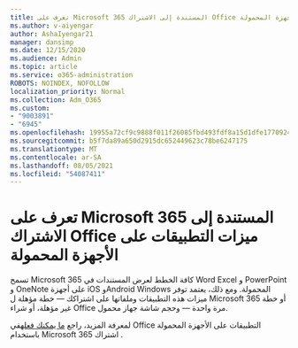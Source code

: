 ```yaml
---
title: تعرف على Microsoft 365 المستندة إلى الاشتراك Office ميزات التطبيقات على الأجهزة المحمولة
ms.author: v-aiyengar
author: AshaIyengar21
manager: dansimp
ms.date: 12/15/2020
ms.audience: Admin
ms.topic: article
ms.service: o365-administration
ROBOTS: NOINDEX, NOFOLLOW
localization_priority: Normal
ms.collection: Adm_O365
ms.custom:
- "9003891"
- "6945"
ms.openlocfilehash: 19955a72cf9c9888f011f26085fbd493fdf8a15d1dfe17709244497f52be02d7
ms.sourcegitcommit: b5f7da89a650d2915dc652449623c78be6247175
ms.translationtype: MT
ms.contentlocale: ar-SA
ms.lasthandoff: 08/05/2021
ms.locfileid: "54087411"
---
```

# <a name="learn-about-microsoft-365-subscriptionbased-availability-of-office-apps-features-on-mobile-devices"></a>تعرف على Microsoft 365 المستندة إلى الاشتراك Office ميزات التطبيقات على الأجهزة المحمولة

تسمح Microsoft 365 كافة الخطط لعرض المستندات في Word Excel و PowerPoint و OneNote على أجهزة iOS وAndroid Windows المحمولة. ومع ذلك، يعتمد توفر ميزات هذه التطبيقات وملفاتها على اشتراكك — خطة مؤهلة ل Microsoft 365 أو خطة غير مؤهلة، أو شراء Office مرة واحدة — وحجم شاشة جهاز محمول.

لمعرفة المزيد، راجع [ما يمكنك فعله](https://go.microsoft.com/fwlink/?linkid=2135575)في Office التطبيقات على الأجهزة المحمولة باستخدام Microsoft 365 اشتراك . 